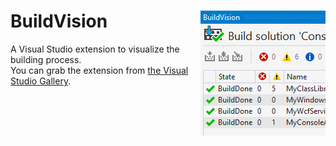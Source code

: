 # BuildVision <img align="right" src="Source/Resources/PreviewImage.png">
A Visual Studio extension to visualize the building process.
<br/>You can grab the extension from [the Visual Studio Gallery](https://visualstudiogallery.msdn.microsoft.com/23d3c821-ca2d-4e1a-a005-4f70f12f77ba, "BuildVision on the Visual Studio Gallery").

